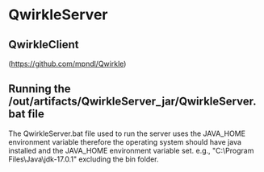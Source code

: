 # QwirkleServer
 
## QwirkleClient
(https://github.com/mpndl/Qwirkle)

## Running the /out/artifacts/QwirkleServer_jar/QwirkleServer.bat file
The QwirkleServer.bat file used to run the server uses the JAVA_HOME
environment variable therefore the operating system should have java installed and the JAVA_HOME 
environment variable set. e.g., "C:\Program Files\Java\jdk-17.0.1" excluding the bin folder.
